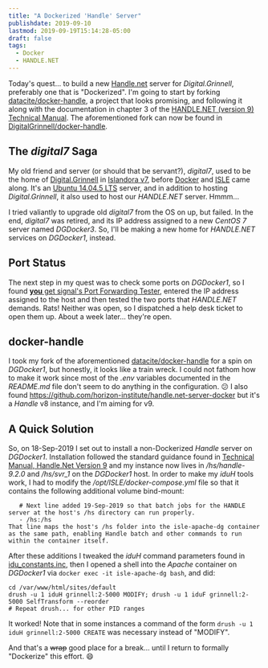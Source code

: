 ```yaml
---
title: "A Dockerized 'Handle' Server"
publishdate: 2019-09-10
lastmod: 2019-09-19T15:14:28-05:00
draft: false
tags:
  - Docker
  - HANDLE.NET
---
```


Today's quest... to build a new [Handle.net](http://www.handle.net) server for _Digital.Grinnell_, preferably one that is "Dockerized".  I'm going to start by forking [datacite/docker-handle](https://github.com/datacite/docker-handle), a project that looks promising, and following it along with the documentation in chapter 3 of the [HANDLE.NET (version 9) Technical Manual](http://www.handle.net/tech_manual/HN_Tech_Manual_9.pdf).  The aforementioned fork can now be found in [DigitalGrinnell/docker-handle](https://github.com/DigitalGrinnell/docker-handle).

## The _digital7_ Saga

My old friend and server (or should that be servant?), _digital7_, used to be the home of [Digital.Grinnell](https://digital.grinnell.edu) in [Islandora v7](https://islandora.ca), before [Docker](https://en.wikipedia.org/wiki/Docker_(software)) and [ISLE](https://github.com/Islandora-Collaboration-Group/ISLE) came along. It's an [Ubuntu 14.04.5 LTS](https://ubuntu.com/) server, and in addition to hosting _Digital.Grinnell_, it also used to host our _HANDLE.NET_ server.  Hmmm...

I tried valiantly to upgrade old _digital7_ from the OS on up, but failed.  In the end, _digital7_ was retired, and its IP address assigned to a new _CentOS 7_ server named _DGDocker3_.  So, I'll be making a new home for _HANDLE.NET_ services on _DGDocker1_, instead.

## Port Status

The next step in my quest was to check some ports on _DGDocker1_, so I found [**you** get signal's Port Forwarding Tester](https://www.yougetsignal.com/tools/open-ports/), entered the IP address assigned to the host and then tested the two ports that _HANDLE.NET_ demands. Rats! Neither was open, so I dispatched a help desk ticket to open them up.  About a week later... they're open.

## docker-handle

I took my fork of the aforementioned [datacite/docker-handle](https://github.com/datacite/docker-handle) for a spin on _DGDocker1_, but honestly, it looks like a train wreck. I could not fathom how to make it work since most of the _.env_ variables documented in the _README.md_ file don't seem to do anything in the configuration. :confused: I also found https://github.com/horizon-institute/handle.net-server-docker but it's a _Handle_ v8 instance, and I'm aiming for v9.

## A Quick Solution

So, on 18-Sep-2019 I set out to install a non-Dockerized _Handle_ server on _DGDocker1_. Installation followed the standard guidance found in [Technical Manual, Handle.Net Version 9](http://hdl.handle.net/20.1000/113) and my instance now lives in _/hs/handle-9.2.0_ and _/hs/svr_1_ on the _DGDocker1_ host. In order to make my _iduH_ tools work, I had to modify the _/opt/ISLE/docker-compose.yml_ file so that it contains the following additional volume bind-mount:

```
   # Next line added 19-Sep-2019 so that batch jobs for the HANDLE server at the host's /hs directory can run properly.
   - /hs:/hs
That line maps the host's /hs folder into the isle-apache-dg container as the same path, enabling Handle batch and other commands to run within the container itself.
```

After these additions I tweaked the _iduH_ command parameters found in [idu_constants.inc](https://github.com/DigitalGrinnell/idu/blob/master/idu_constants.inc), then I opened a shell into the _Apache_ container on _DGDocker1_ via `docker exec -it isle-apache-dg bash`, and did:

```
cd /var/www/html/sites/default
drush -u 1 iduH grinnell:2-5000 MODIFY; drush -u 1 iduF grinnell:2-5000 SelfTransform --reorder
# Repeat drush... for other PID ranges
```

It worked!  Note that in some instances a command of the form `drush -u 1 iduH grinnell:2-5000 CREATE` was necessary instead of "MODIFY".

And that's a ~~wrap~~ good place for a break... until I return to formally "Dockerize" this effort.  :smile:
